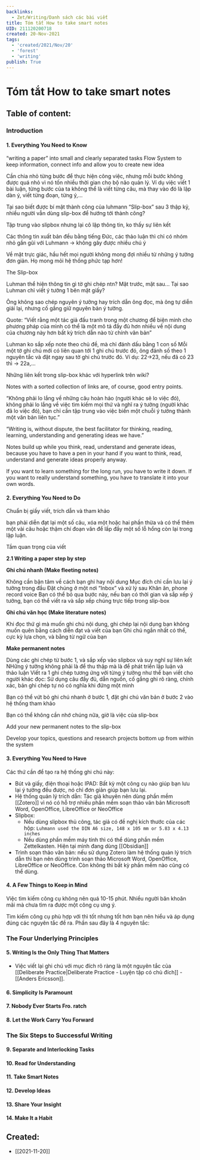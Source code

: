 ```yaml
---
backlinks:
  - Zet/Writing/Danh sách các bài viết
title: Tóm tắt How to take smart notes
UID: 211120200718
created: 20-Nov-2021
tags:
  - 'created/2021/Nov/20'
  - 'forest'
  - 'writing'
publish: True
---
```

# Tóm tắt How to take smart notes

## Table of content:

### Introduction
#### 1. Everything You Need to Know

“writing a paper” into small and clearly separated tasks
Flow
System to keep information, connect info and allow you to create new idea

Cần chia nhỏ từng bước để thực hiện công việc, nhưng mỗi bước không được quá nhỏ vì nó tốn nhiều thời gian cho bộ não quản lý. Ví dụ việc viết 1 bài luận, từng bước của ta không thể là viết từng câu, mà thay vào đó là lập dàn ý, viết từng đoạn, từng ý,...

Tại sao biết được bí mật thành công của luhmann “Slip-box” sau 3 thập kỷ, nhiều người vẫn dùng slip-box để hướng tới thành công?

Tập trung vào slipbox nhưng lại cô lập thông tin, ko thấy sự liên kết

Các thông tin xuất bản đều bằng tiếng Đức, các thảo luận thì chỉ có nhóm nhỏ gần gũi với Luhmann -> không gây được nhiều chú ý

Về mặt trực giác, hầu hết mọi người không mong đợi nhiều từ những ý tưởng đơn giản. Họ mong mỏi hệ thống phức tạp hơn!

The Slip-box

Luhman thể hiện thông tin gì tờ ghi chép ntn? Mặt trước, mặt sau...
Tại sao Luhman chỉ viết ý tưởng 1 bên mặt giấy?

Ông không sao chép nguyên ý tưởng hay trích dẫn ông đọc, mà ông tự diễn giải lại, nhưng cố gắng giữ nguyên bản ý tưởng.

Quote: “Viết rằng một tác giả đấu tranh trong một chương để biện minh cho phương pháp của mình có thể là một mô tả đầy đủ hơn nhiều về nội dung của chương này hơn bất kỳ trích dẫn nào từ chính văn bản”

Luhman ko sắp xếp note theo chủ đề, mà chỉ đánh dấu bằng 1 con số
Mỗi một tờ ghi chú mới có liên quan tới 1 ghi chú trước đó, ông đánh số theo 1 nguyên tắc và đặt ngay sau tờ ghi chú trước đó. Ví dụ: 22->23, nếu đã có 23 thì -> 22a,...

Những liên kết trong slip-box khác với hyperlink trên wiki?

Notes with a sorted collection of links are, of course, good entry points.

“Không phải lo lắng về những câu hoàn hảo (người khác sẽ lo việc đó), không phải lo lắng về việc tìm kiếm mọi thứ và nghĩ ra ý tưởng (người khác đã lo việc đó), bạn chỉ cần tập trung vào việc biến một chuỗi ý tưởng thành một văn bản liên tục.”

“Writing is, without dispute, the best facilitator for thinking, reading, learning, understanding and generating ideas we have.”

Notes build up while you think, read, understand and generate ideas, because you have to have a pen in your hand if you want to think, read, understand and generate ideas properly anyway.

If you want to learn something for the long run, you have to write it down. If you want to really understand something, you have to translate it into your own words. 

#### 2. Everything You Need to Do

Chuẩn bị giấy viết, trích dẫn và tham khảo

bạn phải diễn đạt lại một số câu, xóa một hoặc hai phần thừa và có thể thêm một vài câu hoặc thậm chí đoạn văn để lấp đầy một số lỗ hổng còn lại trong lập luận.

Tầm quan trọng của viết


**2.1 Writing a paper step by step**

**Ghi chú nhanh (Make fleeting notes)**

Không cần bận tâm về cách bạn ghi hay nội dung
Mục đích chỉ cần lưu lại ý tưởng trong đầu
Đặt chúng ở một nơi “Inbox” và xử lý sau
Khăn ăn, phone record voice
Bạn có thể bỏ qua bước này, nếu bạn có thời gian và sắp xếp ý tưởng, bạn có thể viết ra và sắp xếp chúng trực tiếp trong slip-box

**Ghi chú văn học (Make literature notes)**

Khi đọc thứ gì mà muốn ghi chú nội dung, ghi chép lại nội dụng bạn không muốn quên bằng cách diễn đạt và viết của bạn
Ghi chú ngắn nhất có thể, cực kỳ lựa chọn, và bằng từ ngữ của bạn

**Make permanent notes**

Dùng các ghi chép từ bước 1, và sắp xếp vào slipbox và suy nghĩ sự liên kết
NHững ý tưởng không phải là để thu thập mà là để phát triển lập luận và thảo luận
Viết ra 1 ghi chép tương ứng với từng ý tưởng như thể bạn viết cho người khác đọc: Sử dụng câu đầy đủ, dẫn nguồn, cố gắng ghi rõ ràng, chính xác, bản ghi chép tự nó có nghĩa khi đứng một mình

Bạn có thể vứt bỏ ghi chú nhanh ở bước 1, đặt ghi chú văn bản ở bước 2 vào hệ thống tham khảo

Bạn có thể không cần nhớ chúng nữa, giờ là việc của slip-box

Add your new permanent notes to the slip-box

Develop your topics, questions and research projects bottom up from within the system

#### 3. Everything You Need to Have
Các thứ cần để tạo ra hệ thống ghi chú này:

- Bút và giấy, điện thoại hoặc IPAD: Bất kỳ một công cụ nào giúp bạn lưu lại ý tưởng đều được, nó chỉ đơn giản giúp bạn lưu lại.
- Hệ thống quản lý trích dẫn: Tác giả khuyên nên dùng phần mềm [[Zotero]] vì nó có hỗ trợ nhiều phần mềm soạn thảo văn bản Microsoft Word, OpenOffice, LibreOffice or NeoOffice
- Slipbox:
	- Nếu dùng slipbox thủ công, tác giả có đề nghị kích thước của các hộp: `Luhmann used the DIN A6 size, 148 x 105 mm or 5.83 x 4.13 inches`
	- Nếu dùng phần mềm máy tính thì có thể dùng phần mềm Zettelkasten. Hiện tại mình đang dùng [[Obsidian]]
- Trình soạn thảo văn bản: nếu sử dụng Zotero làm hệ thống quản lý trích dẫn thì bạn nên  dùng trình soạn thảo Microsoft Word, OpenOffice, LibreOffice or NeoOffice. Còn không thì bất kỳ phần mềm nào cũng có thể dùng.

#### 4. A Few Things to Keep in Mind
Việc tìm kiếm công cụ không nên quá 10-15 phút. Nhiều người băn khoăn mãi mà chưa tìm ra được một công cụ ưng ý. 

Tìm kiếm công cụ phù hợp với thì tốt nhưng tốt hơn bạn nên hiểu và áp dụng đúng các nguyên tắc đề ra. Phần sau đây là 4 nguyên tắc:

### The Four Underlying Principles

#### 5. Writing Is the Only Thing That Matters
- Việc viết lại ghi chú với mục đích rõ ràng là một nguyên tắc của [[Deliberate Practice|Deliberate Practice - Luyện tập có chủ đích]] - [[Anders Ericsson]].

#### 6. Simplicity Is Paramount
#### 7. Nobody Ever Starts Fro. ratch
#### 8. Let the Work Carry You Forward

### The Six Steps to Successful Writing

#### 9. Separate and Interlocking Tasks
#### 10. Read for Understanding
#### 11. Take Smart Notes
#### 12. Develop Ideas
#### 13. Share Your Insight
#### 14. Make It a Habit



## Created:
- [[2021-11-20]]
